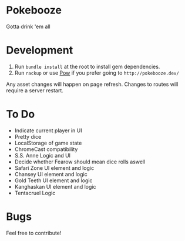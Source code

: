 Pokebooze
=========

Gotta drink 'em all


Development
===========

1. Run `bundle install` at the root to install gem dependencies.
2. Run `rackup` or use [Pow](http://pow.cx/) if you prefer going to `http://pokebooze.dev/`

Any asset changes will happen on page refresh. Changes to routes will require a server restart.


To Do
=====

- Indicate current player in UI
- Pretty dice
- LocalStorage of game state
- ChromeCast compatibility
- S.S. Anne Logic and UI
- Decide whether Fearow should mean dice rolls aswell
- Safari Zone UI element and logic
- Chansey UI element and logic
- Gold Teeth UI element and logic
- Kanghaskan UI element and logic
- Tentacruel Logic

Bugs
====

Feel free to contribute!